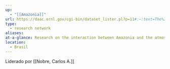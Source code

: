```yaml
---
up:
  - "[[Amazonia]]"
url: https://daac.ornl.gov/cgi-bin/dataset_lister.pl?p=11#:~:text=The%20Large%2DScale%20Biosphere%2DAtmosphere,and%20portions%20of%20adjacent%20countries.
type:
  - research network
aliases: 
at-a-glance: Research on the interaction between Amazonia and the atmosphere
location:
  - Brasil
---
```

Liderado por [[Nobre, Carlos A.]]